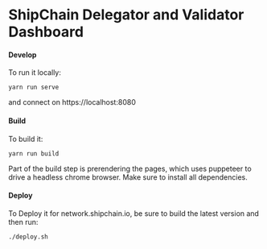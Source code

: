# ShipChain Delegator and Validator Dashboard


#### Develop

To run it locally:

```
yarn run serve
```

and connect on https://localhost:8080

#### Build

To build it:

```
yarn run build
```

Part of the build step is prerendering the pages, which uses puppeteer to drive a headless chrome browser. Make sure to install all dependencies.


#### Deploy
To Deploy it for network.shipchain.io, be sure to build the latest version and then run:

```
./deploy.sh
```
